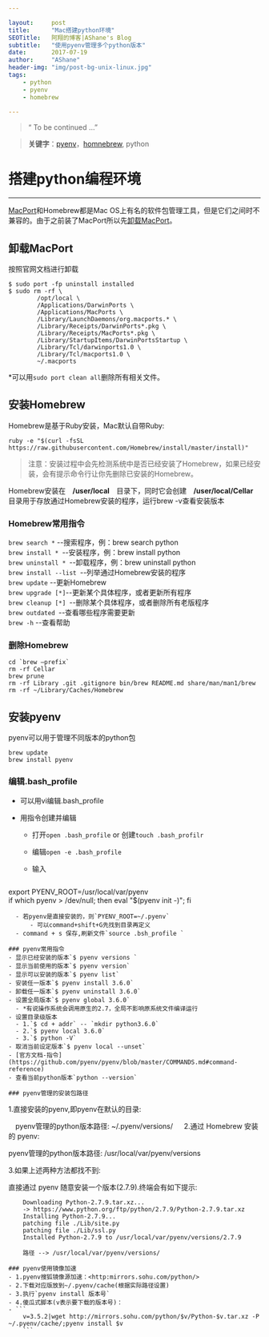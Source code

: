 ```yaml
---

layout:     post
title:      "Mac搭建python环境"
SEOTitle:   阿翔的博客|AShane's Blog
subtitle:   "使用pyenv管理多个python版本"
date:       2017-07-19
author:     "AShane"
header-img: "img/post-bg-unix-linux.jpg"
tags:
    - python
    - pyenv
    - homebrew
   
---
```


> “ To be continued …” 

> **关键字**：[pyenv](https://github.com/pyenv/pyenv)，[homnebrew](https://brew.sh/index_zh-cn.html), python

# 搭建python编程环境

---

[MacPort](https://www.macports.org)和Homebrew都是Mac OS上有名的软件包管理工具，但是它们之间时不兼容的。由于之前装了MacPort所以先[卸载MacPort](https://guide.macports.org/#installing.macports.uninstalling)。

## 卸载MacPort
按照官网文档进行卸载

```
$ sudo port -fp uninstall installed
$ sudo rm -rf \
        /opt/local \
        /Applications/DarwinPorts \
        /Applications/MacPorts \
        /Library/LaunchDaemons/org.macports.* \
        /Library/Receipts/DarwinPorts*.pkg \
        /Library/Receipts/MacPorts*.pkg \
        /Library/StartupItems/DarwinPortsStartup \
        /Library/Tcl/darwinports1.0 \
        /Library/Tcl/macports1.0 \
        ~/.macports
```
*可以用`sudo port clean all`删除所有相关文件。

## 安装Homebrew
Homebrew是基于Ruby安装，Mac默认自带Ruby:

`ruby -e "$(curl -fsSL https://raw.githubusercontent.com/Homebrew/install/master/install)"`
>注意：安装过程中会先检测系统中是否已经安装了Homebrew，如果已经安装，会有提示命令行让你先删除已安装的Homebrew。

Homebrew安装在　**/user/local**　目录下，同时它会创建　**/user/local/Cellar**　目录用于存放通过Homebrew安装的程序，运行brew -v查看安装版本

### Homebrew常用指令
`brew search *` --搜索程序，例：brew search python  
`brew install * `--安装程序，例：brew install python  
`brew uninstall * `--卸载程序，例：brew uninstall python  
`brew install --list `--列举通过Homebrew安装的程序  
`brew update` --更新Homebrew  
`brew upgrade [*]`--更新某个具体程序，或者更新所有程序  
`brew cleanup [*] `--删除某个具体程序，或者删除所有老版程序  
`brew outdated `--查看哪些程序需要更新  
`brew -h` --查看帮助

### 删除Homebrew
```
cd `brew –prefix`
rm -rf Cellar
brew prune
rm -rf Library .git .gitignore bin/brew README.md share/man/man1/brew
rm -rf ~/Library/Caches/Homebrew
```
## 安装pyenv
pyenv可以用于管理不同版本的python包  

```
brew update
brew install pyenv
```
### 编辑.bash_profile
- 可以用vi编辑.bash_profile
- 用指令创建并编辑
	- 打开`open .bash_profile` or 创建`touch .bash_profilr`
	
	- 编辑`open -e .bash_profile`
	
	- 输入
	
   ```
export PYENV_ROOT=/usr/local/var/pyenv    
if which pyenv > /dev/null; then eval "$(pyenv init -)"; fi
  ```
	- 若pyenv是直接安装的，则`PYENV_ROOT=~/.pyenv`
		- 可以command+shift+G先找到目录再定义	
	- command + s 保存,刷新文件`source .bsh_profile ` 

### pyenv常用指令
- 显示已经安装的版本`$ pyenv versions `
- 显示当前使用的版本`$ pyenv version`
- 显示可以安装的版本`$ pyenv list`
- 安装任一版本`$ pyenv install 3.6.0`
- 卸载任一版本`$ pyenv uninstall 3.6.0`
- 设置全局版本`$ pyenv global 3.6.0`
	- *有说操作系统会调用原生的2.7，全局不影响原系统文件编译运行
- 设置目录级版本
	- 1.`$ cd + addr` -- `mkdir python3.6.0`
	- 2.`$ pyenv local 3.6.0` 
	- 3.`$ python -V`
- 取消当前设定版本`$ pyenv local --unset`
- [官方文档-指令](https://github.com/pyenv/pyenv/blob/master/COMMANDS.md#command-reference)
- 查看当前python版本`python --version`  

### pyenv管理的安装包路径

```
1.直接安装的pyenv,即pyenv在默认的目录: 
 
　pyenv管理的python版本路径: ~/.pyenv/versions/
　
2.通过 Homebrew 安装的 pyenv:

  pyenv管理的python版本路径:  /usr/local/var/pyenv/versions
  
3.如果上述两种方法都找不到:

  直接通过 pyenv 随意安装一个版本(2.7.9).终端会有如下提示:
  
        Downloading Python-2.7.9.tar.xz...
        -> https://www.python.org/ftp/python/2.7.9/Python-2.7.9.tar.xz
        Installing Python-2.7.9...
        patching file ./Lib/site.py
        patching file ./Lib/ssl.py
        Installed Python-2.7.9 to /usr/local/var/pyenv/versions/2.7.9

        路径 --> /usr/local/var/pyenv/versions/

```
### pyenv使用镜像加速
- 1.pyenv搜狐镜像源加速：<http:mirrors.sohu.com/python/>
- 2.下载对应版放到~/.pyenv/cache(根据实际路径设置)
- 3.执行`pyenv install 版本号`
- 4.傻瓜式脚本(v表示要下载的版本号)：
- ```
	v=3.5.2|wget http://mirrors.sohu.com/python/$v/Python-$v.tar.xz -P ~/.pyenv/cache/;pyenv install $v 
	```